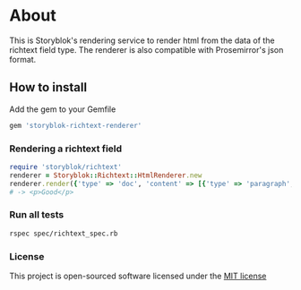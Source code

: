 # About

This is Storyblok's rendering service to render html from the data of the richtext field type. The renderer is also compatible with Prosemirror's json format.

## How to install

Add the gem to your Gemfile

```ruby
gem 'storyblok-richtext-renderer'
```

### Rendering a richtext field

```ruby
require 'storyblok/richtext'
renderer = Storyblok::Richtext::HtmlRenderer.new
renderer.render({'type' => 'doc', 'content' => [{'type' => 'paragraph', 'content' => [{'text' => 'Good', 'type' => 'text'}]}]})
# -> <p>Good</p>
```

### Run all tests

```bash
rspec spec/richtext_spec.rb 
```

### License

This project is open-sourced software licensed under the [MIT license](http://opensource.org/licenses/MIT)
